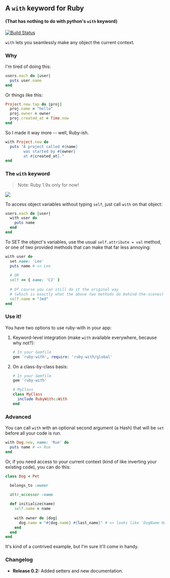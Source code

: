 ## A `with` keyword for Ruby
#### (That has nothing to do with python's `with` keyword)

[![Build Status](https://travis-ci.org/colinyoung/ruby-with.png?branch=master)](undefined)

`with` lets you seamlessly make any object the current context.

### Why

I'm tired of doing this:

```ruby
users.each do |user|
  puts user.name
end
```

Or things like this:

```ruby
Project.new.tap do |proj|
  proj.name = "hello"
  proj.owner = owner
  proj.created_at = Time.now
end
```

So I made it way more -- well, Ruby-ish.

```ruby
with Project.new do
  puts "A project called #{name}
  		was started by #{owner}
  		at #{created_at}."
end
```

### The `with` keyword

> Note: Ruby 1.9x only for now!

![](http://i.imgur.com/0FIK5.png)

To access object variables without typing `self`, just call `with` on that object:

```ruby
users.each do |user|
  with user do
    puts name
  end
end
```

To SET the object's variables, use the usual `self.attribute = val` method, or one 
of two provided methods that can make that far less annoying:

```ruby
with user do
  set name: 'Leo'
  puts name # => Leo
  
  # OR
  self <= { name: 'CJ' }
  
  # Of course you can still do it the original way
  # (which is exactly what the above two methods do behind-the-scenes)
  self.name = "Jed"
end
```

### Use it!

You have two options to use ruby-with in your app:

1. Keyword-level integration (make `with` available everywhere, because why not?):

   ```ruby
   # In your Gemfile
   gem 'ruby-with', require: 'ruby-with/global'
   ```
2. On a class-by-class basis:
   
   ```ruby
   # In your Gemfile
   gem 'ruby-with'
   
   # MyClass
   class MyClass
     include RubyWith::With
   end
   ```
   
### Advanced

You can call `with` with an optional second argument (a Hash) that will be `set` before all your code is run.

```ruby
with Dog.new, name: 'Rue' do
  puts name # => Rue
end
```

Or, if you need access to your current context (kind of like inverting your existing code), you can do this:

```ruby
class Dog < Pet

  belongs_to :owner

  attr_accessor :name
  
  def initialize(name)
    self.name = name
  
	with owner do |dog|
	  dog.name = "#{dog.name} #{last_name}" # => looks like 'DogName OwnerLastName'
	end
  end
end

```

It's kind of a contrived example, but I'm sure it'll come in handy.

### Changelog

* **Release 0.2:** Added setters and new documentation.